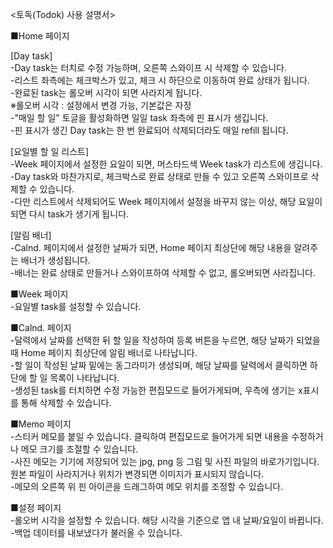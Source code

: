 <토독(Todok) 사용 설명서>

■Home 페이지

[Day task]  
-Day task는 터치로 수정 가능하며, 오른쪽 스와이프 시 삭제할 수 있습니다.  
-리스트 좌측에는 체크박스가 있고, 체크 시 하단으로 이동하여 완료 상태가 됩니다.  
-완료된 task는 롤오버 시각이 되면 사라지게 됩니다.  
  ※롤오버 시각 : 설정에서 변경 가능, 기본값은 자정  
-"매일 할 일" 토글을 활성화하면 일일 task 좌측에 핀 표시가 생깁니다.  
-핀 표시가 생긴 Day task는 한 번 완료되어 삭제되더라도 매일 refill 됩니다.  

[요일별 할 일 리스트]  
-Week 페이지에서 설정한 요일이 되면, 머스타드색 Week task가 리스트에 생깁니다.  
-Day task와 마찬가지로, 체크박스로 완료 상태로 만들 수 있고 오른쪽 스와이프로 삭제할 수 있습니다.  
-다만 리스트에서 삭제되어도 Week 페이지에서 설정을 바꾸지 않는 이상, 해당 요일이 되면 다시 task가 생기게 됩니다.  

[알림 배너]  
-Calnd. 페이지에서 설정한 날짜가 되면, Home 페이지 최상단에 해당 내용을 알려주는 배너가 생성됩니다.  
-배너는 완료 상태로 만들거나 스와이프하여 삭제할 수 없고, 롤오버되면 사라집니다.  

■Week 페이지  
-요일별 task를 설정할 수 있습니다.  

■Calnd. 페이지  
-달력에서 날짜를 선택한 뒤 할 일을 작성하여 등록 버튼을 누르면, 해당 날짜가 되었을 때 Home 페이지 최상단에 알림 배너로 나타납니다.  
-할 일이 작성된 날짜 밑에는 동그라미가 생성되며, 해당 날짜를 달력에서 클릭하면 하단에 할 일 목록이 나타납니다.  
-생성된 task를 터치하면 수정 가능한 편집모드로 들어가게되며, 우측에 생기는 x표시를 통해 삭제할 수 있습니다.

■Memo 페이지  
-스티커 메모를 붙일 수 있습니다. 클릭하여 편집모드로 들어가게 되면 내용을 수정하거나 메모 크기를 조절할 수 있습니다.  
-사진 메모는 기기에 저장되어 있는 jpg, png 등 그림 및 사진 파일의 바로가기입니다. 원본 파일이 사라지거나 위치가 변경되면 이미지가 표시되지 않습니다.  
-메모의 오른쪽 위 핀 아이콘을 드래그하여 메모 위치를 조정할 수 있습니다.

■설정 페이지  
-롤오버 시각을 설정할 수 있습니다. 해당 시각을 기준으로 앱 내 날짜/요일이 바뀝니다.  
-백업 데이터를 내보냈다가 불러올 수 있습니다.
